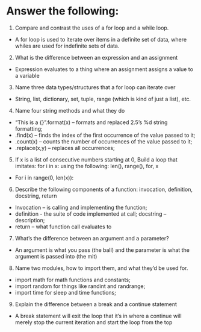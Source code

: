 # Answer the following:

1.	Compare and contrast the uses of a for loop and a while loop.
- A for loop is used to iterate over items in a definite set of data, where whiles are used for indefinite sets of data.


2.	What is the difference between an expression and an assignment
- Expression evaluates to a thing where an assignment assigns a value to a variable


3.	Name three data types/structures that a for loop can iterate over
- String, list, dictionary, set, tuple, range (which is kind of just a list), etc.


4.	Name four string methods and what they do
- “This is a {}”.format(x) – formats and replaced 2.5’s %d string formatting; 
- .find(x) – finds the index of the first occurrence of the value passed to it;
- .count(x) – counts the number of occurrences of the value passed to it; 
- .replace(x,y) – replaces all occurrences;


5.	If x is a list of consecutive numbers starting at 0, Build a loop that imitates: 		for i in x:	using the following: len(), range(), for, x
- For i in range(0, len(x)):


6.	Describe the following components of a function: invocation, definition, docstring, return
- Invocation – is calling and implementing the function; 
- definition -  the suite of code implemented at call; docstring – description; 
- return – what function call evaluates to


7.	What’s the difference between an argument and a parameter?
- An argument is what you pass (the ball) and the parameter is what the argument is passed into (the mit)


8.	Name two modules, how to import them, and what they’d be used for.
- import math for math functions and constants; 
- import random for things like randint and randrange; 
- import time for sleep and time functions;


9.	Explain the difference between a break and a continue statement
- A break statement will exit the loop that it’s in where a continue will merely stop the current iteration and start the loop from the top
